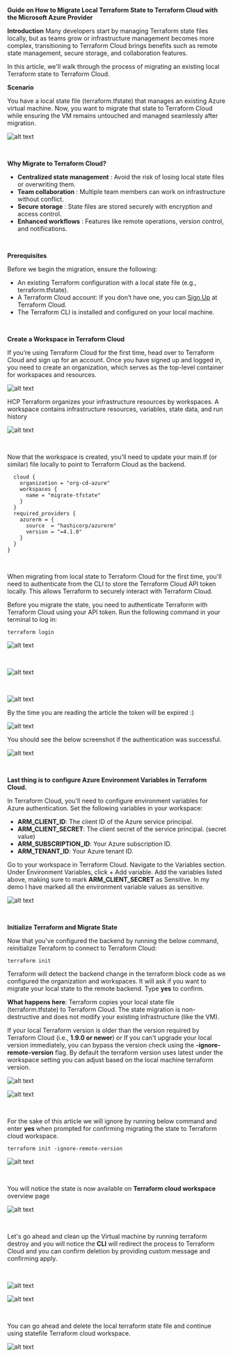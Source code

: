 **Guide on How to Migrate Local Terraform State to Terraform Cloud with the Microsoft Azure Provider**

**Introduction**
Many developers start by managing Terraform state files locally, but as teams grow or infrastructure management becomes more complex, transitioning to Terraform Cloud brings benefits such as remote state management, secure storage, and collaboration features.

In this article, we'll walk through the process of migrating an existing local Terraform state to Terraform Cloud.
<br>

**Scenario**

You have a local state file (terraform.tfstate) that manages an existing Azure virtual machine. Now, you want to migrate that state to Terraform Cloud while ensuring the VM remains untouched and managed seamlessly after migration.

![alt text](/docs/articles/tf-remotebackend-az-tfcloud/1.jpg)

<br>

**Why Migrate to Terraform Cloud?**

- **Centralized state management** : Avoid the risk of losing local state files or overwriting them.
- **Team collaboration** : Multiple team members can work on infrastructure without conflict.
- **Secure storage** : State files are stored securely with encryption and access control.
- **Enhanced workflows** : Features like remote operations, version control, and notifications.

<br>

**Prerequisites**

Before we begin the migration, ensure the following:

- An existing Terraform configuration with a local state file (e.g., terraform.tfstate).
- A Terraform Cloud account: If you don’t have one, you can [Sign Up](https://app.terraform.io/public/signup/account) at Terraform Cloud.
- The Terraform CLI is installed and configured on your local machine. 

<br>

**Create a Workspace in Terraform Cloud**

If you’re using Terraform Cloud for the first time, head over to Terraform Cloud and sign up for an account. Once you have signed up and logged in, you need to create an organization, which serves as the top-level container for workspaces and resources.

![alt text](/docs/articles/tf-remotebackend-az-tfcloud/2.jpg)

HCP Terraform organizes your infrastructure resources by workspaces. A workspace contains infrastructure resources, variables, state data, and run history

![alt text](/docs/articles/tf-remotebackend-az-tfcloud/3.jpg)

<br>

Now that the workspace is created, you'll need to update your main.tf (or similar) file locally to point to Terraform Cloud as the backend.

```
  cloud {
    organization = "org-cd-azure"
    workspaces {
      name = "migrate-tfstate"
    }
  }
  required_providers {
    azurerm = {
      source  = "hashicorp/azurerm"
      version = "=4.1.0"
    }
  }
}
```
<br>

When migrating from local state to Terraform Cloud for the first time, you'll need to authenticate from the CLI to store the Terraform Cloud API token locally. This allows Terraform to securely interact with Terraform Cloud.

Before you migrate the state, you need to authenticate Terraform with Terraform Cloud using your API token. Run the following command in your terminal to log in:

```
terraform login
```

![alt text](/docs/articles/tf-remotebackend-az-tfcloud/4.jpg)

<br>

![alt text](/docs/articles/tf-remotebackend-az-tfcloud/5.jpg)

<br>

![alt text](/docs/articles/tf-remotebackend-az-tfcloud/6.jpg)

By the time you are reading the article the token will be expired :)
<br>

![alt text](/docs/articles/tf-remotebackend-az-tfcloud/7.jpg)

You should see the below screenshot if the authentication was successful.
<br>

![alt text](/docs/articles/tf-remotebackend-az-tfcloud/8.jpg)

<br>

**Last thing is to configure Azure Environment Variables in Terraform Cloud.**
<br>

In Terraform Cloud, you'll need to configure environment variables for Azure authentication. Set the following variables in your workspace:

- **ARM_CLIENT_ID**: The client ID of the Azure service principal.
- **ARM_CLIENT_SECRET**: The client secret of the service principal. (secret value)
- **ARM_SUBSCRIPTION_ID**: Your Azure subscription ID.
- **ARM_TENANT_ID**: Your Azure tenant ID.

Go to your workspace in Terraform Cloud. Navigate to the Variables section. Under Environment Variables, click + Add variable. Add the variables listed above, making sure to mark **ARM_CLIENT_SECRET** as Sensitive. In my demo I have marked all the environment variable values as sensitive. 

![alt text](/docs/articles/tf-remotebackend-az-tfcloud/9.jpg)

<br>

**Initialize Terraform and Migrate State**

Now that you've configured the backend by running the below command, reinitialize Terraform to connect to Terraform Cloud:

```
terraform init
```

Terraform will detect the backend change in the terraform block code as we configured the organization and workspaces. It will ask if you want to migrate your local state to the remote backend. Type **yes** to confirm.

**What happens here**: Terraform copies your local state file (terraform.tfstate) to Terraform Cloud. The state migration is non-destructive and does not modify your existing infrastructure (like the VM).
<br>

If your local Terraform version is older than the version required by Terraform Cloud (i.e., **1.9.0 or newer**) or If you can't upgrade your local version immediately, you can bypass the version check using the **-ignore-remote-version** flag. By default the terraform version uses latest under the workspace setting you can adjust based on the local machine terraform version. 

![alt text](/docs/articles/tf-remotebackend-az-tfcloud/16.jpg)
<br>

![alt text](/docs/articles/tf-remotebackend-az-tfcloud/10.jpg)

<br>

For the sake of this article we will ignore by running below command and enter **yes** when prompted for confirming migrating the state to Terraform cloud workspace. 

```
terraform init -ignore-remote-version
```

![alt text](/docs/articles/tf-remotebackend-az-tfcloud/11.jpg)

<br>

You will notice the state is now available on **Terraform cloud workspace** overview page

![alt text](/docs/articles/tf-remotebackend-az-tfcloud/12.jpg)

<br>

Let's go ahead and clean up the Virtual machine by running terraform destroy and you will notice the **CLI** will redirect the process to Terraform Cloud and you can confirm deletion by providing custom message and confirming apply. 

<br>

![alt text](/docs/articles/tf-remotebackend-az-tfcloud/13.jpg)

![alt text](/docs/articles/tf-remotebackend-az-tfcloud/14.jpg)

<br>

You can go ahead and delete the local terraform state file and continue using statefile Terraform cloud workspace.
<br>

![alt text](/docs/articles/tf-remotebackend-az-tfcloud/15.jpg)

